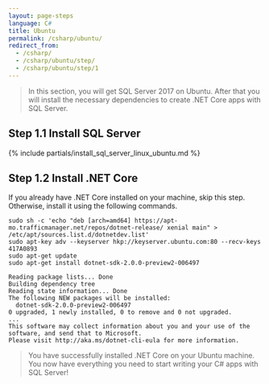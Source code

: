 ```yaml
---
layout: page-steps
language: C#
title: Ubuntu
permalink: /csharp/ubuntu/
redirect_from:
  - /csharp/
  - /csharp/ubuntu/step/
  - /csharp/ubuntu/step/1
---
```


> In this section, you will get SQL Server 2017 on Ubuntu. After that you will install the necessary dependencies to create .NET Core apps with SQL Server.

## Step 1.1 Install SQL Server
{% include partials/install_sql_server_linux_ubuntu.md %}

## Step 1.2 Install .NET Core 

If you already have .NET Core installed on your machine, skip this step. Otherwise, install it using the following commands.

```terminal
sudo sh -c 'echo "deb [arch=amd64] https://apt-mo.trafficmanager.net/repos/dotnet-release/ xenial main" > /etc/apt/sources.list.d/dotnetdev.list'
sudo apt-key adv --keyserver hkp://keyserver.ubuntu.com:80 --recv-keys 417A0893
sudo apt-get update
sudo apt-get install dotnet-sdk-2.0.0-preview2-006497
```
```results
Reading package lists... Done
Building dependency tree
Reading state information... Done
The following NEW packages will be installed:
  dotnet-sdk-2.0.0-preview2-006497
0 upgraded, 1 newly installed, 0 to remove and 0 not upgraded.
...
This software may collect information about you and your use of the software, and send that to Microsoft.
Please visit http://aka.ms/dotnet-cli-eula for more information.
```
> You have successfully installed .NET Core on your Ubuntu machine. You now have everything you need to start writing your C# apps with SQL Server!

